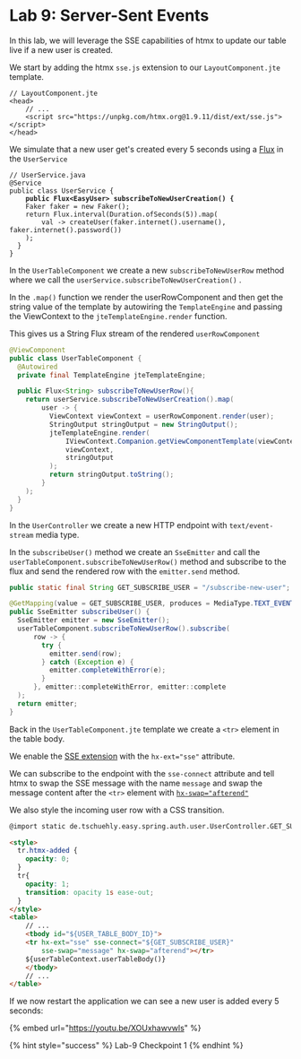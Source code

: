 # Lab 9: Server-Sent Events

In this lab, we will leverage the SSE capabilities of htmx to update our table live if a new user is created.



We start by adding the htmx `sse.js` extension to our `LayoutComponent.jte` template.

```
// LayoutComponent.jte
<head>
    // ...
    <script src="https://unpkg.com/htmx.org@1.9.11/dist/ext/sse.js"></script>
</head>
```

We simulate that a new user get's created every 5 seconds using a [Flux](https://projectreactor.io/docs/core/release/api/reactor/core/publisher/Flux.html) in the `UserService`

<pre class="language-java"><code class="lang-java">// UserService.java
@Service
public class UserService {
<strong>    public Flux&#x3C;EasyUser> subscribeToNewUserCreation() {
</strong>    Faker faker = new Faker();
    return Flux.interval(Duration.ofSeconds(5)).map(
        val -> createUser(faker.internet().username(), faker.internet().password())
    );
  }
}
</code></pre>

In the `UserTableComponent` we create a new `subscribeToNewUserRow` method where we call the `userService.subscribeToNewUserCreation()` .

In the `.map()` function we render the userRowComponent and then get the string value of the template by autowiring the `TemplateEngine` and passing the ViewContext to the `jteTemplateEngine.render` function.

This gives us a String Flux stream of the rendered `userRowComponent`

```java
@ViewComponent
public class UserTableComponent {
  @Autowired
  private final TemplateEngine jteTemplateEngine;

  public Flux<String> subscribeToNewUserRow(){
    return userService.subscribeToNewUserCreation().map(
        user -> {
          ViewContext viewContext = userRowComponent.render(user);
          StringOutput stringOutput = new StringOutput();
          jteTemplateEngine.render(
              IViewContext.Companion.getViewComponentTemplate(viewContext),
              viewContext,
              stringOutput
          );
          return stringOutput.toString();
        }
    );
  }
}
```



In the `UserController` we create a new HTTP endpoint with `text/event-stream` media type.

In the `subscribeUser()` method we create an `SseEmitter` and call the `userTableComponent.subscribeToNewUserRow()` method and subscribe to the flux and send the rendered row with the `emitter.send` method.

```java
public static final String GET_SUBSCRIBE_USER = "/subscribe-new-user";

@GetMapping(value = GET_SUBSCRIBE_USER, produces = MediaType.TEXT_EVENT_STREAM_VALUE)
public SseEmitter subscribeUser() {
  SseEmitter emitter = new SseEmitter();
  userTableComponent.subscribeToNewUserRow().subscribe(
      row -> {
        try {
          emitter.send(row);
        } catch (Exception e) {
          emitter.completeWithError(e);
        }
      }, emitter::completeWithError, emitter::complete
  );
  return emitter;
}
```

Back in the `UserTableComponent.jte` template we create a `<tr>` element in the table body.

We enable the [SSE extension](https://htmx.org/extensions/server-sent-events/) with the `hx-ext="sse"` attribute.

We can subscribe to the endpoint with the `sse-connect` attribute and tell htmx to swap the SSE message with the name `message` and swap the message content after the `<tr>` element with [`hx-swap="afterend"`](https://htmx.org/attributes/hx-swap/)

We also style the incoming user row with a CSS transition.

```html
@import static de.tschuehly.easy.spring.auth.user.UserController.GET_SUBSCRIBE_USER

<style>
  tr.htmx-added {
    opacity: 0;
  }
  tr{
    opacity: 1;
    transition: opacity 1s ease-out;
  }
</style>
<table>
    // ...
    <tbody id="${USER_TABLE_BODY_ID}">
    <tr hx-ext="sse" sse-connect="${GET_SUBSCRIBE_USER}" 
        sse-swap="message" hx-swap="afterend"></tr>
    ${userTableContext.userTableBody()}
    </tbody>
    // ...
</table>
```

If we now restart the application we can see a new user is added every 5 seconds:

{% embed url="https://youtu.be/XOUxhawvwls" %}

{% hint style="success" %}
Lab-9 Checkpoint 1
{% endhint %}
